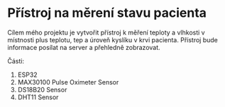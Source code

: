 # Přístroj na měrení stavu pacienta
Cílem mého projektu je vytvořit přístroj k měření teploty a vlhkosti v místnosti plus teplotu, tep a úroveň kyslíku v krvi pacienta. Přístroj bude informace posílat na server a přehledně zobrazovat.

Části:
1. ESP32 
2. MAX30100 Pulse Oximeter Sensor
3. DS18B20 Sensor
4. DHT11 Sensor
